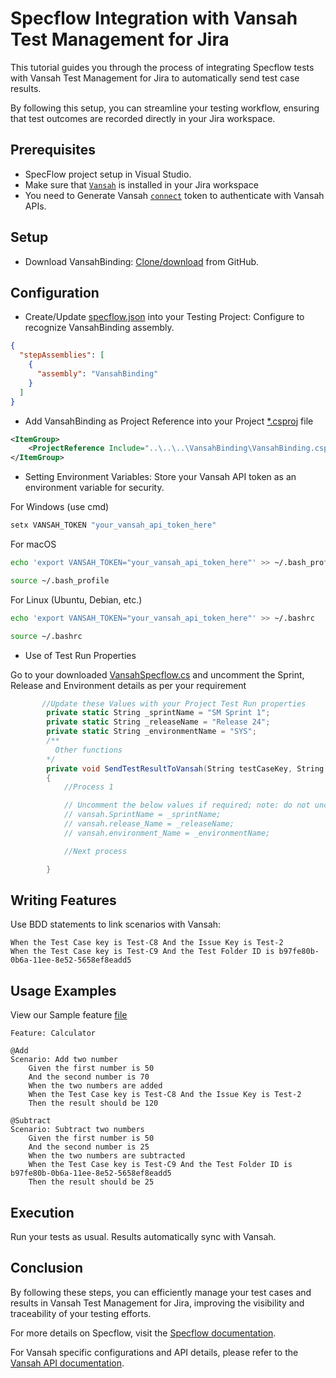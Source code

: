 # Specflow Integration with Vansah Test Management for Jira

This tutorial guides you through the process of integrating Specflow tests with Vansah Test Management for Jira to automatically send test case results. 

By following this setup, you can streamline your testing workflow, ensuring that test outcomes are recorded directly in your Jira workspace.

## Prerequisites
- SpecFlow project setup in Visual Studio.
- Make sure that [`Vansah`](https://marketplace.atlassian.com/apps/1224250/vansah-test-management-for-jira?tab=overview&hosting=cloud) is installed in your Jira workspace
- You need to Generate Vansah [`connect`](https://docs.vansah.com/docs-base/generate-a-vansah-api-token-from-jira-cloud/) token to authenticate with Vansah APIs.

## Setup
- Download VansahBinding: [Clone/download](https://github.com/testpointcorp/specflow-vansah/tree/prod/VansahBinding) from GitHub.

## Configuration
- Create/Update [specflow.json](/.NET%20Examples/SpecFlowCalculator/SpecFlowCalculator.Specs/specflow.json) into your Testing Project: Configure to recognize VansahBinding assembly.
```json
{
  "stepAssemblies": [
    {
      "assembly": "VansahBinding"
    }
  ]
}
```
- Add VansahBinding as Project Reference into your Project [*.csproj](/.NET%20Examples/SpecFlowCalculator/SpecFlowCalculator.Specs/SpecFlowCalculator.Specs.csproj) file
```xml
<ItemGroup>
    <ProjectReference Include="..\..\..\VansahBinding\VansahBinding.csproj" />
</ItemGroup>
```
- Setting Environment Variables: Store your Vansah API token as an environment variable for security. 

For Windows (use cmd)
```cmd
setx VANSAH_TOKEN "your_vansah_api_token_here"

```
For macOS
```bash
echo 'export VANSAH_TOKEN="your_vansah_api_token_here"' >> ~/.bash_profile

source ~/.bash_profile

```
For Linux (Ubuntu, Debian, etc.)
```bash
echo 'export VANSAH_TOKEN="your_vansah_api_token_here"' >> ~/.bashrc

source ~/.bashrc

``` 
- Use of Test Run Properties
  
 Go to your downloaded [VansahSpecflow.cs](/VansahBinding/VansahSpecflow.cs) and uncomment the Sprint, Release and Environment details as per your requirement
```csharp
       //Update these Values with your Project Test Run properties
        private static String _sprintName = "SM Sprint 1";
        private static String _releaseName = "Release 24";
        private static String _environmentName = "SYS";
        /**
          Other functions
        */       
        private void SendTestResultToVansah(String testCaseKey, String result)
        {
            //Process 1

            // Uncomment the below values if required; note: do not uncomment if not used.
            // vansah.SprintName = _sprintName;
            // vansah.release_Name = _releaseName;
            // vansah.environment_Name = _environmentName;

            //Next process

        }
```
## Writing Features
Use BDD statements to link scenarios with Vansah:
```gherkin
When the Test Case key is Test-C8 And the Issue Key is Test-2
When the Test Case key is Test-C9 And the Test Folder ID is b97fe80b-0b6a-11ee-8e52-5658ef8eadd5
```
## Usage Examples
View our Sample feature [file](/.NET%20Examples/SpecFlowCalculator/SpecFlowCalculator.Specs/Features/Calculator.feature)
```gherkin
Feature: Calculator

@Add
Scenario: Add two number
	Given the first number is 50
	And the second number is 70
	When the two numbers are added
	When the Test Case key is Test-C8 And the Issue Key is Test-2
	Then the result should be 120

@Subtract
Scenario: Subtract two numbers
	Given the first number is 50
	And the second number is 25
	When the two numbers are subtracted
	When the Test Case key is Test-C9 And the Test Folder ID is b97fe80b-0b6a-11ee-8e52-5658ef8eadd5
	Then the result should be 25
```
## Execution
Run your tests as usual. Results automatically sync with Vansah.

## Conclusion
By following these steps, you can efficiently manage your test cases and results in Vansah Test Management for Jira, improving the visibility and traceability of your testing efforts.

For more details on Specflow, visit the [Specflow documentation](https://docs.specflow.org/projects/specflow/en/latest/Bindings/Use-Bindings-from-External-Assemblies.html). 

For Vansah specific configurations and API details, please refer to the [Vansah API documentation](https://apidoc.vansah.com/).
